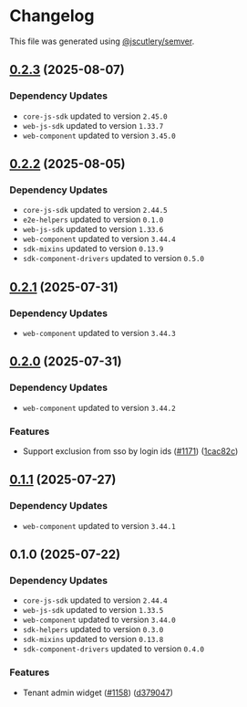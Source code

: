 # Changelog

This file was generated using [@jscutlery/semver](https://github.com/jscutlery/semver).

## [0.2.3](https://github.com/descope/descope-js/compare/tenant-profile-widget-0.2.2...tenant-profile-widget-0.2.3) (2025-08-07)

### Dependency Updates

* `core-js-sdk` updated to version `2.45.0`
* `web-js-sdk` updated to version `1.33.7`
* `web-component` updated to version `3.45.0`
## [0.2.2](https://github.com/descope/descope-js/compare/tenant-profile-widget-0.2.1...tenant-profile-widget-0.2.2) (2025-08-05)

### Dependency Updates

* `core-js-sdk` updated to version `2.44.5`
* `e2e-helpers` updated to version `0.1.0`
* `web-js-sdk` updated to version `1.33.6`
* `web-component` updated to version `3.44.4`
* `sdk-mixins` updated to version `0.13.9`
* `sdk-component-drivers` updated to version `0.5.0`
## [0.2.1](https://github.com/descope/descope-js/compare/tenant-profile-widget-0.2.0...tenant-profile-widget-0.2.1) (2025-07-31)

### Dependency Updates

* `web-component` updated to version `3.44.3`
## [0.2.0](https://github.com/descope/descope-js/compare/tenant-profile-widget-0.1.1...tenant-profile-widget-0.2.0) (2025-07-31)

### Dependency Updates

* `web-component` updated to version `3.44.2`

### Features

* Support exclusion from sso by login ids ([#1171](https://github.com/descope/descope-js/issues/1171)) ([1cac82c](https://github.com/descope/descope-js/commit/1cac82ccb17d387586076c31128db1a609d0ffac))

## [0.1.1](https://github.com/descope/descope-js/compare/tenant-profile-widget-0.1.0...tenant-profile-widget-0.1.1) (2025-07-27)

### Dependency Updates

* `web-component` updated to version `3.44.1`
## 0.1.0 (2025-07-22)

### Dependency Updates

* `core-js-sdk` updated to version `2.44.4`
* `web-js-sdk` updated to version `1.33.5`
* `web-component` updated to version `3.44.0`
* `sdk-helpers` updated to version `0.3.0`
* `sdk-mixins` updated to version `0.13.8`
* `sdk-component-drivers` updated to version `0.4.0`

### Features

* Tenant admin widget ([#1158](https://github.com/descope/descope-js/issues/1158)) ([d379047](https://github.com/descope/descope-js/commit/d379047832a94287c4bbfb6d096c27a3e1051a1a))
